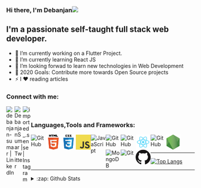 ### Hi there, I'm Debanjan<img src="https://media.giphy.com/media/hvRJCLFzcasrR4ia7z/giphy.gif" width="30px">




## I'm a passionate self-taught full stack web developer.

- 🔭 I’m currently working on a Flutter Project.
- 🌱 I’m currently learning React JS
- 👯 I’m looking forwad to learn new technologies in Web Development
- 🥅 2020 Goals: Contribute more towards Open Source projects
- ⚡ I :heart: reading articles


### Connect with me:


[<img align="left" alt="debanjan-sumar | LinkedIn" width="22px" src="https://cdn.jsdelivr.net/npm/simple-icons@v3/icons/linkedin.svg" />][linkedin]

[<img align="left" alt="DebanjanSumar | Twitter" width="22px" src="https://cdn.jsdelivr.net/npm/simple-icons@v3/icons/twitter.svg" />][twitter]

[<img align="left" alt="imported_.sense | Instagram" width="22px" src="https://cdn.jsdelivr.net/npm/simple-icons@v3/icons/instagram.svg" />][instagram]

<br />

### Languages,Tools and Frameworks:

[<img align="left" alt="GitHub" width="40px" src="https://user-images.githubusercontent.com/48007406/90661092-6823b900-e264-11ea-93b0-d5af677da526.png" />][java]
[<img align="left" alt="HTML5" width="40px" src="https://raw.githubusercontent.com/github/explore/80688e429a7d4ef2fca1e82350fe8e3517d3494d/topics/html/html.png" />][webdevplaylist]
[<img align="left" alt="CSS3" width="40px" src="https://raw.githubusercontent.com/github/explore/80688e429a7d4ef2fca1e82350fe8e3517d3494d/topics/css/css.png" />][cssplaylist]
[<img align="left" alt="JavaScript" width="40px" src="https://raw.githubusercontent.com/github/explore/80688e429a7d4ef2fca1e82350fe8e3517d3494d/topics/javascript/javascript.png" />][jsplaylist]

[<img align="left" alt="JavaScript" width="40px" src="https://user-images.githubusercontent.com/48007406/90662584-2c89ee80-e266-11ea-99df-689c46427768.png" />][typescript]

[<img align="left" alt="GitHub" width="40px" src="https://user-images.githubusercontent.com/48007406/90660664-d61bb080-e263-11ea-86fe-29c53dadc0ea.png" />][Dart]

[<img align="left" alt="GitHub" width="40px" src="https://user-images.githubusercontent.com/48007406/90658045-b931ae00-e260-11ea-9d40-788327b08afa.png" />][Flutter]


[<img align="left" alt="React" width="40px" src="https://raw.githubusercontent.com/github/explore/80688e429a7d4ef2fca1e82350fe8e3517d3494d/topics/react/react.png" />][reactplaylist]


[<img align="left" alt="GitHub" width="40px" src="https://user-images.githubusercontent.com/48007406/90653913-69051c80-e25d-11ea-9ec5-b163abc2703a.png" />][ionic]

[<img align="left" alt="Node.js" width="40px" src="https://raw.githubusercontent.com/github/explore/80688e429a7d4ef2fca1e82350fe8e3517d3494d/topics/nodejs/nodejs.png" />][node]

[<img align="left" alt="MongoDB" width="40px" src="https://user-images.githubusercontent.com/48007406/90655269-fac15980-e25e-11ea-9206-85798720cfc7.png" />][MongoDB]
[<img align="left" alt="Git" width="40px" src="https://user-images.githubusercontent.com/48007406/90655566-5ab80000-e25f-11ea-8678-ba084b95e881.png" />][Git]
[<img align="left" alt="GitHub" width="40px" src="https://raw.githubusercontent.com/github/explore/78df643247d429f6cc873026c0622819ad797942/topics/github/github.png" />][github]







<br />
<br />

---


[![Top Langs](https://github-readme-stats.vercel.app/api/top-langs/?username=debsumar&layout=compact)](https://github.com/debsumar/github-readme-stats)


---







</details>

<details>
  <summary>:zap: Github Stats</summary>

  <img align="left" alt="Debanjan Sumar's Github Stats" src="https://github-readme-stats.codestackr.vercel.app/api?username=debsumar&show_icons=true&hide_border=true" />

</details>

[website]: https://codeSTACKr.com
[twitter]: https://twitter.com/DebanjanSumar
[youtube]: https://youtube.com/codeSTACKr
[instagram]: https://instagram.com/imported_.sense/?hl=en
[linkedin]: https://linkedin.com/in/debanjan-sumar-390326148/
[webdevplaylist]: https://developer.mozilla.org/en-US/docs/Web/Guide/HTML/HTML5
[jsplaylist]: https://developer.mozilla.org/en-US/docs/Web/JavaScript
[cssplaylist]:https://developer.mozilla.org/en-US/docs/Web/CSS
[reactplaylist]: https://reactjs.org/
[node]: https://nodejs.org/en/
[MongoDB]: https://docs.mongodb.com/
[Git]: https://git-scm.com/
[github]: https://github.com/
[ionic]: https://ionicframework.com/docs
[java]: https://docs.oracle.com/en/java/
[Flutter]: https://flutter.dev/docs
[Dart]: https://dart.dev/
[typescript]:https://www.typescriptlang.org/
